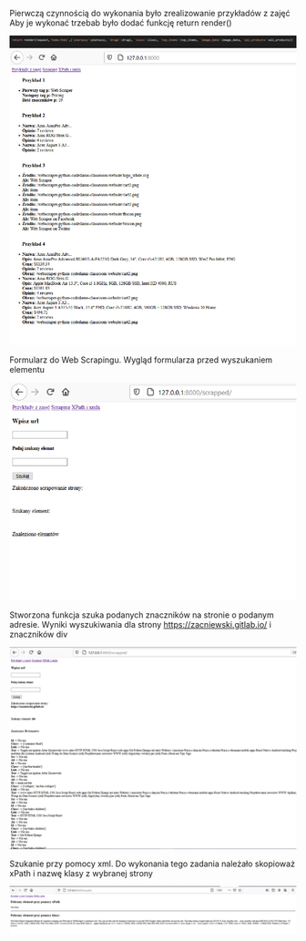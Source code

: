 
Pierwczą czynnością do wykonania było zrealizowanie przykładów z zajęć
Aby je wykonać trzebab było dodać funkcję return render()

![returnrender](https://github.com/EllwartDawid/aplikacje-internetowe-ellwart-185ic/blob/master/Lab5/ss/returnrender.PNG)
![App](https://github.com/EllwartDawid/aplikacje-internetowe-ellwart-185ic/blob/master/Lab5/ss/przykladyzzajec.PNG)

Formularz do Web Scrapingu. 
Wygląd formularza przed wyszukaniem elementu

![App](https://github.com/EllwartDawid/aplikacje-internetowe-ellwart-185ic/blob/master/Lab5/ss/scrappingprzed.PNG)

Stworzona funkcja szuka podanych znaczników na stronie o podanym adresie. 
Wyniki wyszukiwania dla strony https://zacniewski.gitlab.io/ i znaczników div

![App](https://github.com/EllwartDawid/aplikacje-internetowe-ellwart-185ic/blob/master/Lab5/ss/scrappingpo.PNG)

Szukanie przy pomocy xml. 
Do wykonania tego zadania należało skopioważ xPath i nazwę klasy z wybranej strony

![App](https://github.com/EllwartDawid/aplikacje-internetowe-ellwart-185ic/blob/master/Lab5/ss/xpath.PNG)
